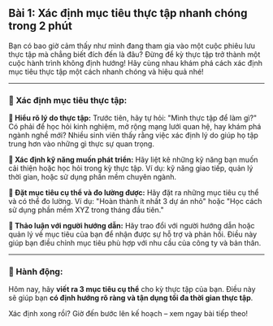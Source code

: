 ## Bài 1: Xác định mục tiêu thực tập nhanh chóng trong 2 phút

Bạn có bao giờ cảm thấy như mình đang tham gia vào một cuộc phiêu lưu thực tập mà chẳng biết đích đến là đâu? Đừng để kỳ thực tập trở thành một cuộc hành trình không định hướng! Hãy cùng nhau khám phá cách xác định mục tiêu thực tập một cách nhanh chóng và hiệu quả nhé!

---

### 📌 Xác định mục tiêu thực tập:

**🔹 Hiểu rõ lý do thực tập:**
Trước tiên, hãy tự hỏi: "Mình thực tập để làm gì?" Có phải để học hỏi kinh nghiệm, mở rộng mạng lưới quan hệ, hay khám phá ngành nghề mới? Nhiều sinh viên thấy rằng việc xác định lý do giúp họ tập trung hơn vào những gì thực sự quan trọng.

**🔹 Xác định kỹ năng muốn phát triển:**
Hãy liệt kê những kỹ năng bạn muốn cải thiện hoặc học hỏi trong kỳ thực tập. Ví dụ: kỹ năng giao tiếp, quản lý thời gian, hoặc sử dụng phần mềm chuyên ngành.

**🔹 Đặt mục tiêu cụ thể và đo lường được:**
Hãy đặt ra những mục tiêu cụ thể và có thể đo lường. Ví dụ: "Hoàn thành ít nhất 3 dự án nhỏ" hoặc "Học cách sử dụng phần mềm XYZ trong tháng đầu tiên."

**🔹 Thảo luận với người hướng dẫn:**
Hãy trao đổi với người hướng dẫn hoặc quản lý về mục tiêu của bạn để nhận được sự hỗ trợ và phản hồi. Điều này giúp bạn điều chỉnh mục tiêu phù hợp với nhu cầu của công ty và bản thân.

---

### 🚀 Hành động:

Hôm nay, hãy **viết ra 3 mục tiêu cụ thể** cho kỳ thực tập của bạn. Điều này sẽ giúp bạn **có định hướng rõ ràng và tận dụng tối đa thời gian thực tập**.

Xác định xong rồi? Giờ đến bước lên kế hoạch – xem ngay bài tiếp theo!